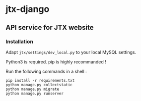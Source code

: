 # jtx-django
## API service for JTX website

### Installation

Adapt `jtx/settings/dev_local.py` to your local MySQL settings.

Python3 is required. pip is highly recommanded !

Run the following commands in a shell :
```
pip install -r requirements.txt
python manage.py collectstatic
python manage.py migrate
python manage.py runserver
```
